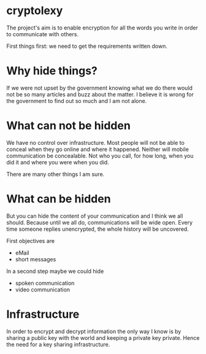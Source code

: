 cryptolexy
==========

The project's aim is to enable encryption for all the words you write in order to communicate with others.

First things first: we need to get the requirements written down. 

# Why hide things?

If we were not upset by the government knowing what we do there would not be so many articles and buzz about the matter. I believe it is wrong for the government to find out so much and I am not alone.

# What can not be hidden

We have no control over infrastructure. Most people will not be able to conceal when they go online and where it happened. Neither will mobile communication be concealable. Not who you call, for how long, when you did it and where you were when you did.

There are many other things I am sure. 

# What can be hidden

But you can hide the content of your communication and I think we all should. Because until we all do, communications will be wide open. Every time someone replies unencrypted, the whole history will be uncovered.

First objectives are

* eMail
* short messages

In a second step maybe we could hide

* spoken communication
* video communication

# Infrastructure

In order to encrypt and decrypt information the only way I know is by sharing a public key with the world and keeping a private key private. Hence the need for a key sharing infrastructure.
